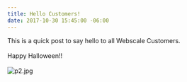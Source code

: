 ```yaml
---
title: Hello Customers!
date: 2017-10-30 15:45:00 -06:00
---
```


This is a quick post to say hello to all Webscale Customers.\
\
Happy Halloween!!\
\
![p2.jpg](/uploads/p2.jpg)